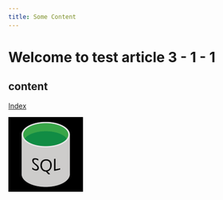 ```yaml
---
title: Some Content
---
```

# Welcome to test article 3 - 1 - 1

## content

[Index](../../docs-index.yml)

![sql-database-engine.png](./sql-database-engine.png)

